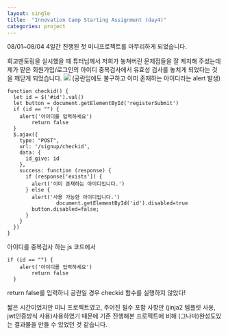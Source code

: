 ```yaml
---
layout: single
title:  "Innovation Camp Starting Assignment (day4)"
categories: project
---
```


08/01~08/04
4일간 진행된 첫 미니프로젝트를 마무리하게 되었습니다.

회고멘토링을 실시했을 때 튜터님께서 저희가 놓쳐버린 문제점들을 잘 케치해 주셨는데 제가 맡은 회원가입/로그인의 아이디 중복검사에서 유효성 검사를 놓치게 되었다는 것을 깨닫게 되었습니다.
![](https://velog.velcdn.com/images/danchoi/post/b39fd8a6-4faf-4f37-ad9d-1daec3ad3bfd/image.png)
(공란임에도 불구하고 이미 존재하는 아이디라는 alert 발생)

```
function checkid() {
  let id = $('#id').val()
  let button = document.getElementById('registerSubmit')
  if (id == "") {
    alert('아이디를 입력하세요')
		return false
  }
  $.ajax({
    type: "POST",
    url: '/signup/checkid',
    data: {
      id_give: id
    },
    success: function (response) {
      if (response['exists']) {
        alert('이미 존재하는 아이디입니다.')
      } else {
        alert('사용 가능한 아이디입니다.')
				document.getElementById('id').disabled=true
        button.disabled=false;
      }
    }
  })
}
```
아이디를 중복검사 하는 js 코드에서

```
if (id == "") {
    alert('아이디를 입력하세요')
		return false
  }
```
return false를 입력하니 공란일 경우 checkid 함수를 실행하지 않았다!

짧은 시간이었지만 미니 프로젝트였고, 주어진 필수 포함 사항만 (jinja2 템플릿 사용, jwt인증방식 사용)사용하였기 때문에 기존 진행해본 프로젝트에 비해 (그나마)완성도있는 결과물을 만들 수 있었던 것 같습니다.
